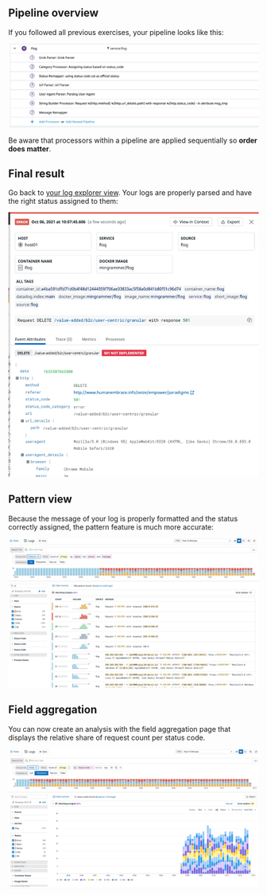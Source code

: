 ## Pipeline overview

If you followed all previous exercises, your pipeline looks like this:

![pipeline-overview-2](https://raw.githubusercontent.com/l0k0ms/workshops/master/using-logs-to-improve-developer-productivity/images/pipeline-overview-2.png)

Be aware that processors within a pipeline are applied sequentially so **order does matter**.

## Final result

Go back to [your log explorer view](https://app.datadoghq.com/logs). Your logs are properly parsed and have the right status assigned to them:

![log-parsed-2](https://raw.githubusercontent.com/l0k0ms/workshops/master/using-logs-to-improve-developer-productivity/images/log-parsed-2.png)

## Pattern view

Because the message of your log is properly formatted and the status correctly assigned, the pattern feature is much more accurate:

![pattern_2](https://raw.githubusercontent.com/l0k0ms/workshops/master/using-logs-to-improve-developer-productivity/images/pattern_2.png)

## Field aggregation

You can now create an analysis with the field aggregation page that displays the relative share of request count per status code.

![analytics](https://raw.githubusercontent.com/l0k0ms/workshops/master/using-logs-to-improve-developer-productivity/images/analytics_3.png)